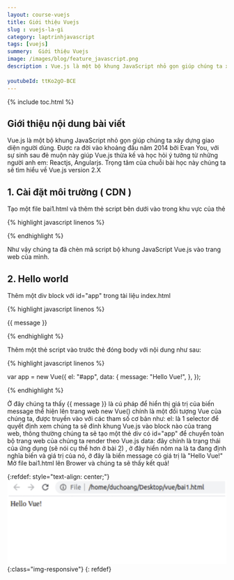 ```yaml
---
layout: course-vuejs
title: Giới thiệu Vuejs
slug : vuejs-la-gi
category: laptrinhjavascript
tags: [vuejs]
summery:  Giới thiệu Vuejs
image: /images/blog/feature_javascript.png
description : Vue.js là một bộ khung JavaScript nhỏ gọn giúp chúng ta xây dựng giao diện người dùng. Ðược ra đời vào khoảng đầu năm 2014 bởi Evan You, với sự sinh sau đẻ muộn này giúp Vue.js thừa kế và học hỏi ý tưởng từ những người anh em: Reactjs, Angularjs

youtubeId: ttKo2gO-BCE
---
```


{% include toc.html %}

## **Giới thiệu nội dung bài viết**

Vue.js là một bộ khung JavaScript nhỏ gọn giúp chúng ta xây dựng giao diện người dùng. Ðược ra đời vào khoảng đầu năm 2014 bởi Evan You, với sự sinh sau đẻ muộn này giúp Vue.js thừa kế và học hỏi ý tưởng từ những người anh em: Reactjs, Angularjs. 
Trọng tâm của chuỗi bài học này chúng ta sẽ tìm hiểu về Vue.js version 2.X 



## **1. Cài đặt môi trường ( CDN )**

Tạo một file bai1.html và thêm thẻ script bên dưới vào trong khu vực của thẻ <head>

{% highlight javascript  linenos %}

 <script src="https://cdn.jsdelivr.net/npm/vue@2/dist/vue.js"></script> 

{% endhighlight %}

Như vậy chúng ta đã chèn mã script bộ khung JavaScript Vue.js vào trang web của mình.


## **2. Hello world**

Thêm một div block với id="app" trong tài liệu index.html 

{% highlight javascript  linenos %}

 <div id="app">{{ message }}</div> 

{% endhighlight %}

Thêm một thẻ script vào trước thẻ đóng body với nội dung như sau:

{% highlight javascript  linenos %}

var app = new Vue({ 
 el: "#app", 
 data: { 
 message: "Hello Vue!", 
 }, 
});


{% endhighlight %}

Ở đây chúng ta thấy {{ message }} là cú pháp để hiển thị giá trị của biến message thể hiện lên trang web 
new Vue() chính là một đối tượng Vue của chúng ta, được truyền vào với các tham số cơ bản như: 
el: là 1 selector để quyết định xem chúng ta sẽ đính khung Vue.js vào block nào của trang web, thông thường chúng ta sẽ tạo một thẻ div có id="app" để chuyển toàn bộ trang web của chúng ta render theo Vue.js 
data: đây chính là trạng thái của ứng dụng (sẽ nói cụ thể hơn ở bài 2) , ở đây hiển nôm na là ta đang định nghĩa biến và giá trị của nó, ở đây là biến message có giá trị là "Hello Vue!"
Mở file bai1.html lên Brower và chúng ta sẽ thấy kết quả!


{:refdef: style="text-align: center;"}
![reactjs ](/images/post/vuejs/introduce.png){:class="img-responsive"}
{: refdef}















